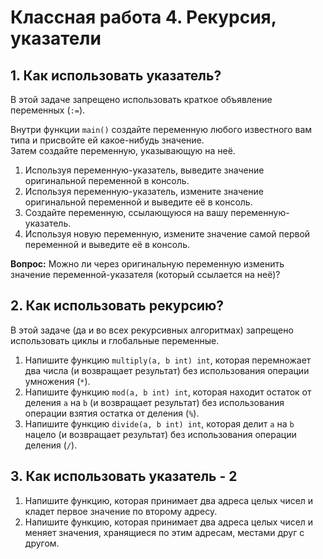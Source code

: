# Классная работа 4. Рекурсия, указатели

## 1. Как использовать указатель?
В этой задаче запрещено использовать краткое объявление переменных (`:=`).

Внутри функции `main()` создайте переменную любого известного вам типа и присвойте ей какое-нибудь значение. <br>
Затем создайте переменную, указывающую на неё.
1. Используя переменную-указатель, выведите значение оригинальной переменной в консоль.
2. Используя переменную-указатель, измените значение оригинальной переменной и выведите её в консоль.
3. Создайте переменную, ссылающуюся на вашу переменную-указатель.
4. Используя новую переменную, измените значение самой первой переменной и выведите её в консоль.

**Вопрос:** Можно ли через оригинальную переменную изменить значение переменной-указателя (который ссылается на неё)? 

## 2. Как использовать рекурсию?
В этой задаче (да и во всех рекурсивных алгоритмах) запрещено использовать циклы и глобальные переменные.

1. Напишите функцию `multiply(a, b int) int`, которая перемножает два числа (и возвращает результат) без использования операции умножения (`*`).
2. Напишите функцию `mod(a, b int) int`, которая находит остаток от деления `a` на `b` (и возвращает результат) без использования операции взятия остатка от деления (`%`).
3. Напишите функцию `divide(a, b int) int`, которая делит `a` на `b` нацело (и возвращает результат) без использования операции деления (`/`).


## 3. Как использовать указатель - 2
1. Напишите функцию, которая принимает два адреса целых чисел и кладет первое значение по второму адресу.
2. Напишите функцию, которая принимает два адреса целых чисел и меняет значения, хранящиеся по этим адресам, местами друг с другом.

